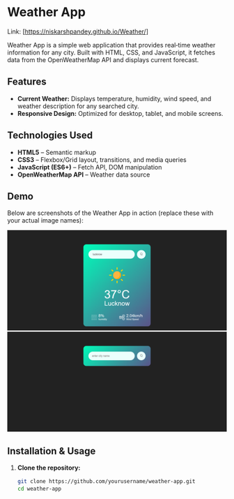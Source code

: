 
# Weather App

Link: [https://niskarshpandey.github.io/Weather/]

Weather App is a simple web application that provides real‑time weather information for any city. Built with HTML, CSS, and JavaScript, it fetches data from the OpenWeatherMap API and displays current forecast.

## Features

- **Current Weather:** Displays temperature, humidity, wind speed, and weather description for any searched city.
- **Responsive Design:** Optimized for desktop, tablet, and mobile screens.

## Technologies Used

- **HTML5** – Semantic markup  
- **CSS3** – Flexbox/Grid layout, transitions, and media queries  
- **JavaScript (ES6+)** – Fetch API, DOM manipulation  
- **OpenWeatherMap API** – Weather data source  

## Demo

Below are screenshots of the Weather App in action (replace these with your actual image names):

![Weather App Screenshot 1](https://github.com/niskarshpandey/Weather/blob/main/Screenshot%20.png)
![Weather App Screenshot 2](https://github.com/niskarshpandey/Weather/blob/main/Screenshot1.png)


## Installation & Usage

1. **Clone the repository:**
   ```bash
   git clone https://github.com/yourusername/weather-app.git
   cd weather-app
